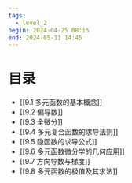 ```yaml
---
tags:
  - level_2
begin: 2024-04-25 08:15
end: 2024-05-11 14:45
---
```



# 目录

- [[9.1 多元函数的基本概念]]
- [[9.2 偏导数]]
- [[9.3 全微分]]
- [[9.4 多元复合函数的求导法则]]
- [[9.5 隐函数的求导公式]]
- [[9.6 多元函数微分学的几何应用]]
- [[9.7 方向导数与梯度]]
- [[9.8 多元函数的极值及其求法]]